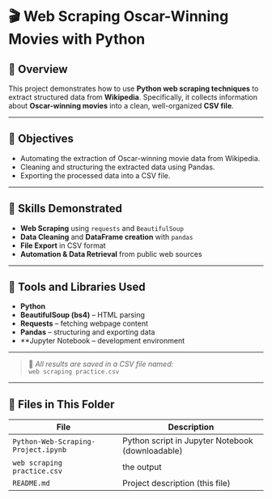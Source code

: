 # 🎬 Web Scraping Oscar-Winning Movies with Python  

## 📖 Overview  
This project demonstrates how to use **Python web scraping techniques** to extract structured data from **Wikipedia**. Specifically, it collects information about **Oscar-winning movies** into a clean, well-organized **CSV file**.   

---

## 🎯 Objectives  
- Automating the extraction of Oscar-winning movie data from Wikipedia.  
- Cleaning and structuring the extracted data using Pandas.  
- Exporting the processed data into a CSV file.   

---

## 🧠 Skills Demonstrated  
- **Web Scraping** using `requests` and `BeautifulSoup`  
- **Data Cleaning** and **DataFrame creation** with `pandas`  
- **File Export** in CSV format  
- **Automation & Data Retrieval** from public web sources  

---

## 🧩 Tools and Libraries Used  
- **Python**  
- **BeautifulSoup (bs4)** – HTML parsing  
- **Requests** – fetching webpage content  
- **Pandas** – structuring and exporting data  
- **Jupyter Notebook – development environment  

---


> 💾 *All results are saved in a CSV file named:*  
> `web scraping practice.csv`

---

## 📁 Files in This Folder
| File | Description |
|------|--------------|
| `Python-Web-Scraping-Project.ipynb` | Python script in Jupyter Notebook (downloadable) |
| `web scraping practice.csv` | the output |
| `README.md` | Project description (this file) |
